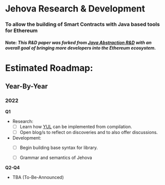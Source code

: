 # Jehova Research & Development

### To allow the building of Smart Contracts with Java based tools for Ethereum

#### Note: *This R&D paper was forked from [Java Abstraction R&D](https://github.com/jeyakatsa/ethereum-smart-contract-java-abstraction/tree/main/r%26d-files) with an overall goal of bringing more developers into the Ethereum ecosystem.*

# Estimated Roadmap:

## Year-By-Year

### 2022

**Q1**

- Research: 
  - [ ] Learn how [YUL](https://docs.soliditylang.org/en/latest/yul.html) can be implemented from compilation.
  - [ ] Open blog/s to reflect on discoveries and to also offer discussions.

- Development: 
  - [ ] Begin building base syntax for library.
  - [ ] Grammar and semantics of Jehova
 

**Q2-Q4**

- TBA (To-Be-Announced)
